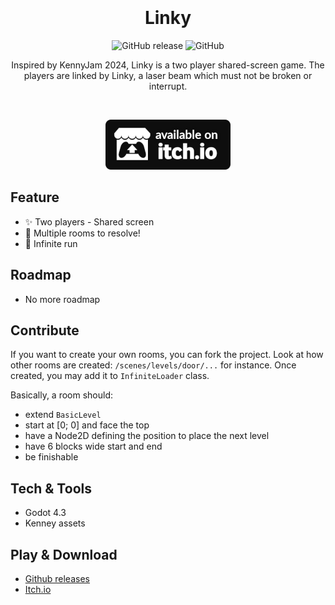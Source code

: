 <div align="center">
  <br/><br/>
  <!-- <img src="./path/to/icon.png" width="215" /> -->
  <br/><br/>

  # Linky

![GitHub release](https://img.shields.io/github/v/release/GnuCodingStudio/Linky-KenneyJam-2024?include_prereleases)
![GitHub](https://img.shields.io/github/license/GnuCodingStudio/Linky-KenneyJam-2024)

  Inspired by KennyJam 2024, Linky is a two player shared-screen game.
  The players are linked by Linky, a laser beam which must not be broken or interrupt.

  <br/>
  <!-- <img src="./path/to/game.gif" width="600" /> -->

  [![Available on itch.io](/assets/image/promo/itchio.png)](https://gnucodingstudio.itch.io/linky-kenneyjam-2024)
</div>


## Feature

- ✨ Two players - Shared screen
- 📝 Multiple rooms to resolve!
- 🎁 Infinite run


## Roadmap

- No more roadmap


## Contribute

If you want to create your own rooms, you can fork the project.
Look at how other rooms are created: `/scenes/levels/door/...` for instance.
Once created, you may add it to `InfiniteLoader` class.

Basically, a room should:
- extend `BasicLevel`
- start at [0; 0] and face the top
- have a Node2D defining the position to place the next level
- have 6 blocks wide start and end
- be finishable


## Tech & Tools

- Godot 4.3
- Kenney assets


## Play & Download

- [Github releases](https://github.com/GnuCodingStudio/Linky-KenneyJam-2024/releases)
- [Itch.io](https://gnucodingstudio.itch.io/linky-kenneyjam-2024)
